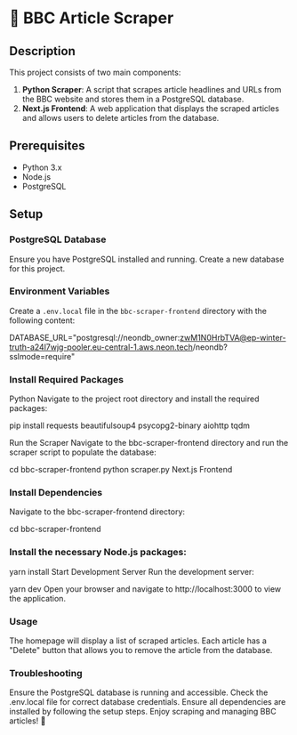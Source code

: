 # 📰 BBC Article Scraper

## Description

This project consists of two main components:

1. **Python Scraper**: A script that scrapes article headlines and URLs from the BBC website and stores them in a PostgreSQL database.
2. **Next.js Frontend**: A web application that displays the scraped articles and allows users to delete articles from the database.

## Prerequisites

- Python 3.x
- Node.js
- PostgreSQL

## Setup

### PostgreSQL Database

Ensure you have PostgreSQL installed and running. Create a new database for this project.

### Environment Variables

Create a `.env.local` file in the `bbc-scraper-frontend` directory with the following content:

DATABASE_URL="postgresql://neondb_owner:zwM1N0HrbTVA@ep-winter-truth-a24l7wjg-pooler.eu-central-1.aws.neon.tech/neondb?sslmode=require"

### Install Required Packages
Python
Navigate to the project root directory and install the required packages:

pip install requests beautifulsoup4 psycopg2-binary aiohttp tqdm

Run the Scraper
Navigate to the bbc-scraper-frontend directory and run the scraper script to populate the database:

cd bbc-scraper-frontend
python scraper.py
Next.js Frontend

### Install Dependencies
Navigate to the bbc-scraper-frontend directory:

cd bbc-scraper-frontend
### Install the necessary Node.js packages:

yarn install
Start Development Server
Run the development server:

yarn dev
Open your browser and navigate to http://localhost:3000 to view the application.

### Usage
The homepage will display a list of scraped articles.
Each article has a "Delete" button that allows you to remove the article from the database.

### Troubleshooting
Ensure the PostgreSQL database is running and accessible.
Check the .env.local file for correct database credentials.
Ensure all dependencies are installed by following the setup steps.
Enjoy scraping and managing BBC articles! 🚀
